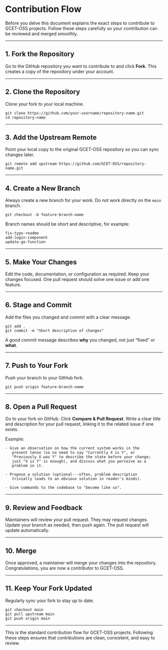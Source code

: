 # Contribution Flow

Before you delve this document explains the exact steps
to contribute to GCET-OSS projects. Follow these steps
carefully so your contribution can be reviewed and merged
smoothly.

---

## 1. Fork the Repository

Go to the GitHub repository you want to contribute to and
click **Fork**.
This creates a copy of the repository under your account.

---

## 2. Clone the Repository

Clone your fork to your local machine.

```
git clone https://github.com/your-username/repository-name.git
cd repository-name
```

---

## 3. Add the Upstream Remote

Point your local copy to the original GCET-OSS repository
so you can sync changes later.

```
git remote add upstream https://github.com/GCET-OSS/repository-name.git
```

---

## 4. Create a New Branch

Always create a new branch for your work. Do not work directly
on the `main` branch.

```
git checkout -b feature-branch-name
```

Branch names should be short and descriptive, for example:

```
fix-typo-readme
add-login-component
update-go-function
```

---

## 5. Make Your Changes

Edit the code, documentation, or configuration as required.
Keep your changes focused. One pull request should solve one
issue or add one feature.

---

## 6. Stage and Commit

Add the files you changed and commit with a clear message.

```
git add .
git commit -m "Short description of changes"
```

A good commit message describes **why** you changed, not just
“fixed” or **what**.

---

## 7. Push to Your Fork

Push your branch to your GitHub fork.

```
git push origin feature-branch-name
```

---

## 8. Open a Pull Request

Go to your fork on GitHub.
Click **Compare & Pull Request**.
Write a clear title and description for your pull request,
linking it to the related issue if one exists.

Example:

```
- Give an observation on how the current system works in the
   present tense (so no need to say "Currently X is Y", or
   "Previously X was Y" to describe the state before your change;
   just "X is Y" is enough), and discuss what you perceive as a
   problem in it.

- Propose a solution (optional---often, problem description
   trivially leads to an obvious solution in reader's minds).

- Give commands to the codebase to "become like so".
```

---

## 9. Review and Feedback

Maintainers will review your pull request. They may request
changes.
Update your branch as needed, then push again. The pull request
will update automatically.

---

## 10. Merge

Once approved, a maintainer will merge your changes into the
repository.
Congratulations, you are now a contributor to GCET-OSS.

---

## 11. Keep Your Fork Updated

Regularly sync your fork to stay up to date.

```
git checkout main
git pull upstream main
git push origin main
```

---

This is the standard contribution flow for GCET-OSS projects.
Following these steps ensures that contributions are clean,
consistent, and easy to review.
